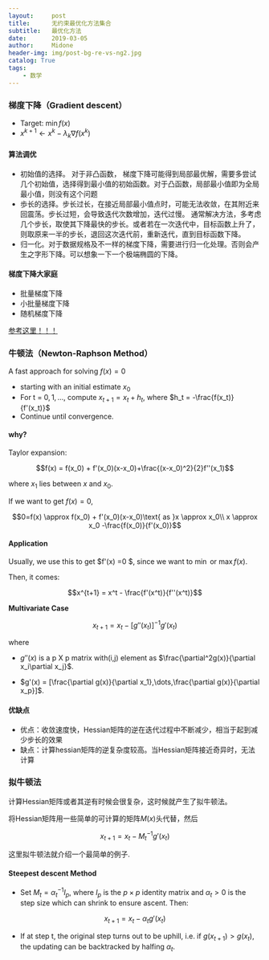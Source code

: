 ```yaml
---
layout:     post
title:      无约束最优化方法集合
subtitle:   最优化方法
date:       2019-03-05
author:     Midone
header-img: img/post-bg-re-vs-ng2.jpg
catalog: True
tags:
    - 数学
---
```

### 梯度下降（Gradient descent）

- Target: $\min f(x)$
- $x^{k+1} \leftarrow x^k - \lambda_k\nabla f(x^k)$

#### 算法调优
- 初始值的选择。 对于非凸函数， 梯度下降可能得到局部最优解，需要多尝试几个初始值，选择得到最小值的初始函数。对于凸函数，局部最小值即为全局最小值，则没有这个问题
- 歩长的选择。步长过长，在接近局部最小值点时，可能无法收敛，在其附近来回震荡。步长过短，会导致迭代次数增加，迭代过慢。 通常解决方法，多考虑几个步长，取使其下降最快的步长。或者若在一次迭代中，目标函数上升了，则取原来一半的步长，退回这次迭代前，重新迭代，直到目标函数下降。
- 归一化。对于数据规格及不一样的梯度下降，需要进行归一化处理。否则会产生之字形下降。可以想象一下一个极端椭圆的下降。

#### 梯度下降大家庭
- 批量梯度下降
- 小批量梯度下降
- 随机梯度下降

[参考这里！！！](https://www.cnblogs.com/lliuye/p/9451903.html)

### 牛顿法（Newton-Raphson Method）

A fast approach for solving $f(x)=0$

- starting with an initial estimate $x_0$
- For t = $0,1,\dots$, compute $x_{t+1} = x_t + h_t$, where $h_t = -\frac{f(x_t)}{f'(x_t)}$
- Continue until convergence.

#### why?

Taylor expansion:

$$f(x) = f(x_0) + f'(x_0)(x-x_0)+\frac{(x-x_0)^2}{2}f''(x_1)$$

where $x_1$ lies between $x$ and $x_0$.

If we want to get $f(x)=0$,

$$0=f(x) \approx f(x_0) + f'(x_0)(x-x_0)\text{ as }x \approx x_0\\
x \approx x_0 -\frac{f(x_0)}{f'(x_0)}$$

#### Application

Usually, we use this to get $f'(x) =0 $, since we want to $\min \text{ or }\max f(x)$.

Then, it comes:

$$x^{t+1} = x^t - \frac{f'(x^t)}{f''(x^t)}$$

**Multivariate Case**

$$x_{t+1}=x_t - [g''(x_t)]^{-1}g'(x_t)$$

where
- $g''(x)$ is a p X p matrix with(i,j) element as $\frac{\partial^2g(x)}{\partial x_i\partial x_j}$. 

- $g'(x) = [\frac{\partial g(x)}{\partial x_1},\dots,\frac{\partial g(x)}{\partial x_p}]$. 

#### 优缺点

- 优点：收敛速度快，Hessian矩阵的逆在迭代过程中不断减少，相当于起到减少步长的效果
- 缺点：计算hessian矩阵的逆复杂度较高。当Hessian矩阵接近奇异时，无法计算

### 拟牛顿法

计算Hessian矩阵或者其逆有时候会很复杂，这时候就产生了拟牛顿法。

将Hessian矩阵用一些简单的可计算的矩阵$M(x)$头代替，然后

$$x_{t+1}=x_t - M_t^{-1}g'(x_t)$$

这里拟牛顿法就介绍一个最简单的例子.

#### Steepest descent Method

- Set $M_t=\alpha_t^{-1}I_p$, where $I_p$ is the $p \times p$ identity matrix and $\alpha_t > 0$ is the step size which can shrink to ensure ascent. Then:

$$x_{t+1} = x_t - \alpha_tg'(x_t)$$

- If at step t, the original step turns out to be uphill, i.e. if $g(x_{t+1}) > g(x_t)$, the updating can be backtracked by halfing $\alpha_t$.
